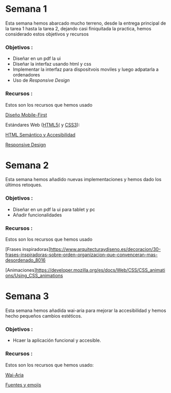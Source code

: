 # Semana 1

Esta semana hemos abarcado mucho terreno, desde la entrega principal de la tarea 1 hasta la tarea 2, dejando casi finiquitada
la practica, hemos considerado estos objetivos y recursos

### Objetivos :

- Diseñar en un pdf la ui
- Diseñar la interfaz usando html y css
- Implementar la interfaz para dispositvois moviles y luego adpatarla a ordenadores
- Uso de _Responsive Design_


### Recursos :

Estos son los recursos que hemos usado

[Diseño Mobile-First](https://www.ionos.es/digitalguide/paginas-web/diseno-web/mobile-first-la-nueva-tendencia-del-diseno-web/)

Estándares Web ([HTML5(](https://lenguajehtml.com/html/) y [CSS3](https://www.hackaboss.com/blog/que-es-css)):

[HTML Semántico y Accesibilidad](https://developer.mozilla.org/es/docs/Learn/Accessibility/HTML)

[Responsive Design](https://www.iebschool.com/blog/que-es-responsive-web-design-analitica-usabilidad/)

# Semana 2

Esta semana hemos añadido nuevas implementaciones y hemos dado los últimos retoques.

### Objetivos :

- Diseñar en un pdf la ui para tablet y pc
- Añadir funcionalidades


### Recursos :

Estos son los recursos que hemos usado

[Frases inspiradoras]https://www.arquitecturaydiseno.es/decoracion/30-frases-inspiradoras-sobre-orden-organizacion-que-convenceran-mas-desordenado_8016

[Animaciones]https://developer.mozilla.org/es/docs/Web/CSS/CSS_animations/Using_CSS_animations

# Semana 3

Esta semana hemos añadida wai-aria para mejorar la accesibilidad y hemos hecho pequeños cambios estéticos.

### Objetivos :

- Hcaer la aplicación funcional y accesible.


### Recursos :

Estos son los recursos que hemos usado:

[Wai-Aria](https://developer.mozilla.org/en-US/docs/Learn/Accessibility/WAI-ARIA_basics)

[Fuentes y emojis](https://fontawesome.com)


